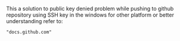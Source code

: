 This a solution to public key denied problem while pushing to github repository using SSH key in the windows for other platform or better understanding refer to:

    "docs.github.com"